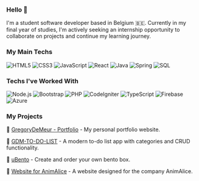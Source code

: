### Hello 👋

I'm a student software developer based in Belgium 🇧🇪. Currently in my final year of studies, I'm actively seeking an internship opportunity to collaborate on projects and continue my learning journey.

### My Main Techs

![HTML5](https://img.shields.io/badge/-HTML5-E34F26?style=flat&logo=html5&logoColor=white)
![CSS3](https://img.shields.io/badge/-CSS3-1572B6?style=flat&logo=css3&logoColor=white)
![JavaScript](https://img.shields.io/badge/-JavaScript-F7DF1E?style=flat&logo=javascript&logoColor=black)
![React](https://img.shields.io/badge/-React-61DAFB?style=flat&logo=react&logoColor=black)
![Java](https://img.shields.io/badge/-Java-007396?style=flat&logo=java&logoColor=white&logoWidth=20)
![Spring](https://img.shields.io/badge/-Spring-6DB33F?style=flat&logo=spring&logoColor=white)
![SQL](https://img.shields.io/badge/-SQL-4479A1?style=flat&logo=postgresql&logoColor=white)



### Techs I've Worked With

![Node.js](https://img.shields.io/badge/-Node.js-339933?style=flat&logo=node.js&logoColor=white)
![Bootstrap](https://img.shields.io/badge/-Bootstrap-563D7C?style=flat&logo=bootstrap&logoColor=white)
![PHP](https://img.shields.io/badge/-PHP-777BB4?style=flat&logo=php&logoColor=white)
![CodeIgniter](https://img.shields.io/badge/-CodeIgniter-EF4223?style=flat&logo=codeigniter&logoColor=white)
![TypeScript](https://img.shields.io/badge/-TypeScript-3178C6?style=flat&logo=typescript&logoColor=white)
![Firebase](https://img.shields.io/badge/-Firebase-FFCA28?style=flat&logo=firebase&logoColor=black)
![Azure](https://img.shields.io/badge/-Azure-0089D6?style=flat&logo=microsoft-azure&logoColor=white)

### My Projects

🚀 [GregoryDeMeur - Portfolio](https://www.gregorydemeur.be/) - My personal portfolio website.

📝 [GDM-TO-DO-LIST](https://www.gregorydemeur.be/gdm-to-do-list/) - A modern to-do list app with categories and CRUD functionality.

🍱 [uBento](https://bento-order-9a9fe.web.app/) - Create and order your own bento box.

🏢 [Website for AnimAlice](https://www.animalice.be) - A website designed for the company AnimAlice.
